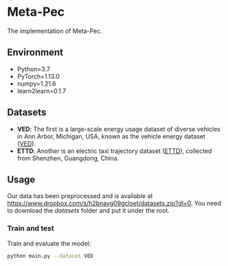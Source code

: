 # Meta-Pec
The implementation of Meta-Pec.

## Environment
* Python=3.7
* PyTorch=1.13.0
* numpy=1.21.6
* learn2learn=0.1.7

## Datasets
* **VED**: The first is a large-scale energy usage dataset of diverse vehicles in Ann Arbor, Michigan, USA, known as the vehicle energy dataset ([VED](https://github.com/gsoh/VED)).
* **ETTD**: Another is an electric taxi trajectory dataset ([ETTD](http://guangwang.me/\#/data)), collected from Shenzhen, Guangdong, China.

## Usage
Our data has been preprocessed and is available at https://www.dropbox.com/s/h2bnavg09gcloet/datasets.zip?dl=0. You need to download the *datasets* folder and put it under the root.

### Train and test

Train and evaluate the model:
```sh
python main.py --dataset VED
```
